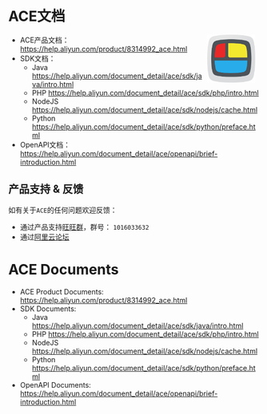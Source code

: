 ACE文档
===========================

<img src="ace-logo.png" width="96" hspace="10px" align="right" >

- ACE产品文档：<https://help.aliyun.com/product/8314992_ace.html>
- SDK文档：
    - Java <https://help.aliyun.com/document_detail/ace/sdk/java/intro.html>
    - PHP <https://help.aliyun.com/document_detail/ace/sdk/php/intro.html>
    - NodeJS <https://help.aliyun.com/document_detail/ace/sdk/nodejs/cache.html>
    - Python <https://help.aliyun.com/document_detail/ace/sdk/python/preface.html>
- OpenAPI文档： <https://help.aliyun.com/document_detail/ace/openapi/brief-introduction.html>

产品支持 & 反馈
----------------------

如有关于`ACE`的任何问题欢迎反馈：

- 通过产品支持[旺旺群](http://www.taobao.com/wangwang/)，群号： `1016033632`
- 通过[阿里云论坛](http://bbs.yunos.com/thread.php?fid=50)

ACE Documents
===========================

- ACE Product Documents: <https://help.aliyun.com/product/8314992_ace.html>
- SDK Documents:
    - Java <https://help.aliyun.com/document_detail/ace/sdk/java/intro.html>
    - PHP <https://help.aliyun.com/document_detail/ace/sdk/php/intro.html>
    - NodeJS <https://help.aliyun.com/document_detail/ace/sdk/nodejs/cache.html>
    - Python <https://help.aliyun.com/document_detail/ace/sdk/python/preface.html>
- OpenAPI Documents: <https://help.aliyun.com/document_detail/ace/openapi/brief-introduction.html>

